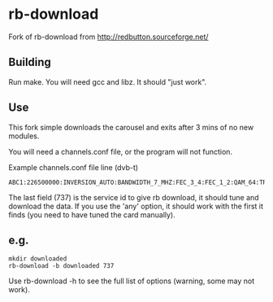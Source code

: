 rb-download
===========

Fork of rb-download from http://redbutton.sourceforge.net/


Building
--------

Run make. You will need gcc and libz. It should "just work".

Use
--------

This fork simple downloads the carousel and exits after 3 mins of no new modules.

You will need a channels.conf file, or the program will not function.

Example channels.conf file line (dvb-t)

```
ABC1:226500000:INVERSION_AUTO:BANDWIDTH_7_MHZ:FEC_3_4:FEC_1_2:QAM_64:TRANSMISSION_MODE_8K:GUARD_INTERVAL_1_16:HIERARCHY_NONE:512:650:737
```

The last field (737) is the service id to give rb download, it should tune and download the data. If you use the 'any' option, it should work with the first it finds (you need to have tuned the card manually).

e.g. 
---------

```
mkdir downloaded
rb-download -b downloaded 737
```

Use rb-download -h to see the full list of options (warning, some may not work).